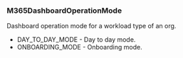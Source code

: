 ### M365DashboardOperationMode
Dashboard operation mode for a workload type of an org.

- DAY_TO_DAY_MODE - Day to day mode.
- ONBOARDING_MODE - Onboarding mode.
